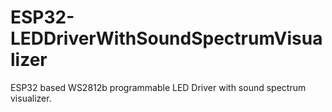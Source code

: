# ESP32-LEDDriverWithSoundSpectrumVisualizer
ESP32 based WS2812b programmable LED Driver with sound spectrum visualizer.
